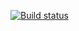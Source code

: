 [![Build status](https://ci.appveyor.com/api/projects/status/40wcwkdg3u025nhj?svg=true)](https://ci.appveyor.com/project/arsi8012/ordercarddelivery)